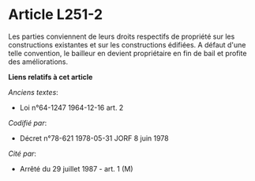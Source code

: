 # Article L251-2

Les parties conviennent de leurs droits respectifs de propriété sur les constructions existantes et sur les constructions
édifiées. A défaut d'une telle convention, le bailleur en devient propriétaire en fin de bail et profite des améliorations.

**Liens relatifs à cet article**

_Anciens textes_:

  - Loi n°64-1247 1964-12-16 art. 2

_Codifié par_:

  - Décret n°78-621 1978-05-31 JORF 8 juin 1978

_Cité par_:

  - Arrêté du 29 juillet 1987 - art. 1 (M)
